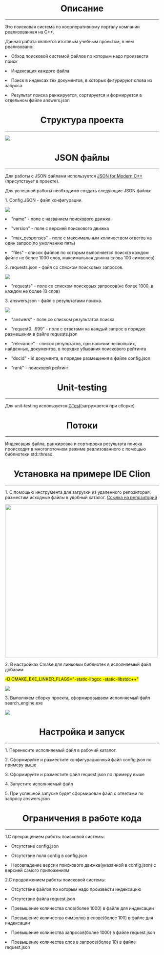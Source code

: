 
<h1 align="center">Описание</h1>
<hr></hr>
<body>Это поисковая система по коорперативному порталу компании реализованная на С++. 
<p>Данная работа является итоговым учебным проектом, в нем реализовано:</p>
<p><li>Обход поисковой системой файлов по которым надо произвести поиск</p>
<p><li>Индексация каждого файла</p>
<p><li>Поиск в индексах тех документов, в которых фигурируют слова из запроса</p>
<p><li>Результат поиска ранжируется, сортируется и формируется в отдельном файле answers.json</p>
<p><h1 align="center">Структура проекта</h1></p>
<hr></hr>
<img src="struct.png">
<p><h1 align="center">JSON файлы</h1></p>
<hr></hr>
<p>Для работы c JSON файлами используется <a href="https://github.com/nlohmann/json">JSON for Modern C++</a>(присутствует в проекте).</p>
<p>Для успешной работы необходимо создать следующие JSON файлы:</p>
<p>1. Config.JSON - файл конфигурации.</p>
<p><img src="img_1.png"></p>
<p><li>"name" - поле с названием поискового движка</p>
<p><li>"version" - поле с версией поискового движка</p>
<p><li>"max_pesponses" - поле с максимальным количеством ответов на один запрос(по умолчанию пять)</p>
<p><li>"files" - список файлов по которым выполняется поиск(в каждом файле не более 1000 слов, максимальная длинна слова 100 символов)</p>
<p>2. requests.json - файл со списком поисковых запросов.</p>
<p><img src="img_2.png"></p>
<p><li>"requests" - поле со списком поисковых запросов(не более 1000, в каждом не более 10 слов)</p>
<p>3. answers.json - файл с результатами поиска.</p>
<p><img src="img_3.png"></p>
<p><li>"answers" - поле со списком результатов поиска</p>
<p><li>"request0...999" - поле с ответами на каждый запрос в порядке размещения в файле requests.json</p>
<p><li>"relevance" - список результатов, при наличии нескольких, найденных, документов, в порядке убывания поискового рейтинга</p>
<p><li>"docid" - id документа, в порядке размещения в файле config.json</p>
<p><li>"rank" - поисковой рейтинг</p>
<p><h1 align="center">Unit-testing</h1></p>
<hr></hr>
<p>Для unit-testing используется <a href="https://github.com/google/googletest">GTest</a>(загружается при сборке)</p>
<p><h1 align="center">Потоки</h1></p>
<hr></hr>
<p>Индексация файла, ранжировка и сортировка результата поиска происходит в многопоточном режиме реализованного с помощью библиотеки std::thread.</p>
<p><h1 align="center">Установка на примере IDE Clion</h1></p>
<hr></hr>
<p>1. С помощью инструмента для загрузки из удаленного репозитория, разместим исходные файлы в удобный каталог. <a href="https://github.com/Sereys13/search_engine/tree/main">Ссылка на репозиторий</a> </p>
<p><img src="img_4.png" width="500" height="500"></p>
<p>2. В настройках Cmake для линковки библиотек в исполняемый файл добавим</p>
<p><mark>-D CMAKE_EXE_LINKER_FLAGS="-static-libgcc -static-libstdc++"</mark></p>
<p><img src="img_6.png"></p>
<p>3. Выполняем сборку проекта, сформировываем исполняемый файл search_engine.exe </p>
<p><img src="img_5.png"></p>
<p><h1 align="center">Настройка и запуск</h1></p>
<hr></hr>
<p>1. Перенесите исполняемый файл в рабочий каталог.</p>
<p>2. Сформируйте и разместите конфигурационный файл config.json по примеру выше</p>
<p>3. Сформируйте и разместите файл request.json по примеру выше</p>
<p>4. Запустите исполняемый файл</p>
<p>5. При успешной запуске будет сформирован файл с ответами по запросу answers.json</p>
<p><h1 align="center">Ограничения в работе кода</h1></p>
<hr></hr>
<p>1.С прекращением работы поисковой системы:</p>
<p><li>Отсутствие config.json</p>
<p><li>Отсутствие поля config в config.json</p>
<p><li>Несовпадение версии поискового движка(указанной в config.json) с версией самого приложениям</p>
<p>2.С продолжением работы поисковой системы:</p>
<p><li>Отсутствие файлов по которым надо произвести индексацию</p>
<p><li>Отсутствие файла request.json</p>
<p><li>Превышение количества слов(более 1000) в файле для индексации</p>
<p><li>Превышение количества символов в слове(более 100) в файле для индексации</p>
<p><li>Превышение количества запросов(более 1000) в файле request.json</p>
<p><li>Превышение количества слов в запросе(более 10) в файле request.json</p>
</body>
